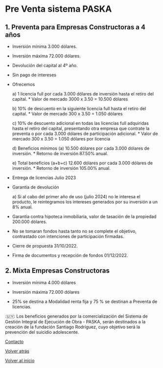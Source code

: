 # Pre Venta sistema PASKA

## 1. Preventa para Empresas Constructoras a 4 años

*  Inversión mínima 3.000 dólares.

* Inversión máxima 72.000 dólares.

* Devolución del capital al 4º año.

* Sin pago de intereses

* Ofrecemos

    a) 1 licencia full por cada 3.000 dólares de inversión hasta el retiro del capital.
       * Valor de mercado 3000 x 3.50 = 10.500 dólares

    b) 10% de descuento en la siguiente licencia full hasta el retiro del capital.
       * Valor de mercado 300 x 3.50 = 1.050 dólares

    c) 10% de descuento adicional en todas las licencias full adquiridas hasta el 
    retiro del capital, presentando otra empresa que contrate la preventa o por cada 3.000 dólares de participación adicional.
       * Valor de mercado 300 x 3.50 = 1.050 dólares por licencia

    d) Beneficios mínimos (a) 10.500 dólares por cada 3.000 dólares de inversión.
       * Retorno de inversión 87.50% anual.

    e) Total beneficios (a+b+c) 12.600 dólares por cada 3.000 dólares de inversión.
       * Retorno de inversión 105.00% anual.

* Entrega de licencias Julio 2023

* Garantía de devolución

    a) Si al cabo del primer año de uso (julio 2024) no le interesa el producto, le
    reintegramos los intereses generados por su inversión a un 8% anual.

* Garantía contra hipoteca inmobiliaria, valor de tasación de la propiedad 200.000 dólares.

* No se tomaran fondos hasta tanto no se complete el objetivo, contrastado con intenciones de participación firmadas.

* Cierre de propuesta 31/10/2022.

* Firma de documentos y recepción de fondos 01/12/2022.



## 2. Mixta Empresas Constructoras

* Inversión mínima 4.000 dólares

* Inversión máxima 72.000 dólares

* 25% se destina a Modalidad renta fija y 75 % se destinan a Preventa de licencias.



:🇺🇾: Los beneficios generados por la comercialización del Sistema de Gestión Integral de Ejecución de Obra - PASKA, serán destinados a la creación de la fundación Santiago Rodríguez, cuyo objetivo será la prevención del suicidio adolescente.


[Contacto](./Contacto.md)

[Volver atrás](./Oportunidad.md)

[Volver al inicio](./README.md)
